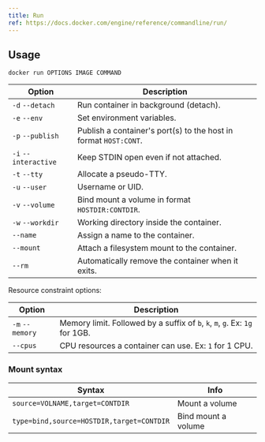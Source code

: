 ```yaml
---
title: Run
ref: https://docs.docker.com/engine/reference/commandline/run/
---
```


## Usage

```shell
docker run OPTIONS IMAGE COMMAND
```

| Option | Description |
| --- | --- |
| `-d` `--detach` | Run container in background (detach). |
| `-e` `--env` | Set environment variables. |
| `-p` `--publish` | Publish a container's port(s) to the host in format `HOST:CONT`. |
| `-i` `--interactive` | Keep STDIN open even if not attached. |
| `-t` `--tty` | Allocate a pseudo-TTY. |
| `-u` `--user` | Username or UID. |
| `-v` `--volume` | Bind mount a volume in format `HOSTDIR:CONTDIR`. |
| `-w` `--workdir` | Working directory inside the container. |
| `--name` | Assign a name to the container. |
| `--mount` | Attach a filesystem mount to the container. |
| `--rm` | Automatically remove the container when it exits. |

Resource constraint options:

| Option | Description |
| --- | --- |
| `-m` `--memory` | Memory limit. Followed by a suffix of `b`, `k`, `m`, `g`. Ex: `1g` for 1GB. |
| `--cpus` | CPU resources a container can use. Ex: `1` for 1 CPU. |

### Mount syntax

| Syntax | Info |
| --- | --- |
| `source=VOLNAME,target=CONTDIR` | Mount a volume |
| `type=bind,source=HOSTDIR,target=CONTDIR` | Bind mount a volume |
